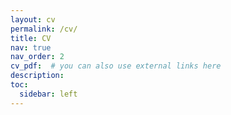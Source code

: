 ```yaml
---
layout: cv
permalink: /cv/
title: CV
nav: true
nav_order: 2
cv_pdf:  # you can also use external links here
description: 
toc:
  sidebar: left
---
```

